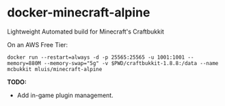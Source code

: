 # docker-minecraft-alpine
Lightweight Automated build for Minecraft's Craftbukkit

On an AWS Free Tier:

	docker run --restart=always -d -p 25565:25565 -u 1001:1001 --memory=880M --memory-swap="5g" -v $PWD/craftbukkit-1.8.8:/data --name mcbukkit mluis/minecraft-alpine
	
**TODO:**

 - Add in-game plugin management.
